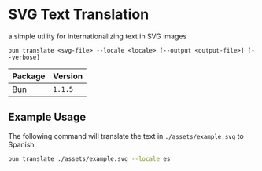 # SVG Text Translation

a simple utility for internationalizing text in SVG images

```
bun translate <svg-file> --locale <locale> [--output <output-file>] [--verbose]
```

| Package | Version |
|     --- |     --- |
| [Bun](https://bun.sh/) | `1.1.5` |

## Example Usage

The following command will translate the text in `./assets/example.svg` to Spanish

```bash
bun translate ./assets/example.svg --locale es
```
